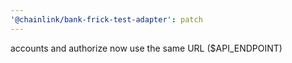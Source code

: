 ```yaml
---
'@chainlink/bank-frick-test-adapter': patch
---
```


accounts and authorize now use the same URL (\$API_ENDPOINT)
